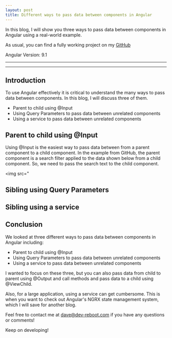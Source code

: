 ```yaml
---
layout: post
title: Different ways to pass data between components in Angular
---
```


In this blog, I will show you three ways to pass data between components in Angular using a real-world example.

As usual, you can find a fully working project on my [GitHub](https://github.com/DaveStaudenmaier/AngularShareData)

Angular Version: 9.1

----
****

## Introduction

To use Angular effectively it is critical to understand the many ways to pass data between components.   In this blog, I will discuss three of them.
- Parent to child using @Input
- Using Query Parameters to pass data between unrelated components
- Using a service to pass data between unrelated components

## Parent to child using @Input
Using @Input is the easiest way to pass data between from a parent component to a child component.  In the example from GitHub, the parent component is a search filter applied to the data shown below from a child component.   So, we need to pass the search text to the child component. 

<img src="

## Sibling using Query Parameters

## Sibling using a service

## Conclusion

We looked at three different ways to pass data between components in Angular including:
- Parent to child using @Input
- Using Query Parameters to pass data between unrelated components
- Using a service to pass data between unrelated components

I wanted to focus on these three, but you can also pass data from child to parent using @Output and call methods and pass data to a child using @ViewChild.

Also, for a large application, using a service can get cumbersome.  This is when you want to check out Angular's NGRX state management system, which I will save for another blog.

Feel free to contact me at [dave@dev-reboot.com](mailto:dave@dev-reboot.com) if you have any questions or comments!

Keep on developing!

